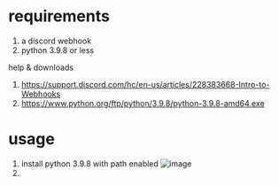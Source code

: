 # requirements

1. a discord webhook
2. python 3.9.8 or less 

help & downloads

1. https://support.discord.com/hc/en-us/articles/228383668-Intro-to-Webhooks
2. https://www.python.org/ftp/python/3.9.8/python-3.9.8-amd64.exe 

# usage
1. install python 3.9.8 with path enabled 
![image](https://user-images.githubusercontent.com/116911092/207980651-707db15f-3870-4c80-aff0-2e45d3978d36.png)
2. 
